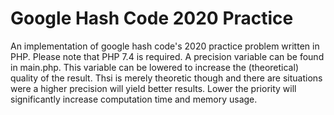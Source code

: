 # Google Hash Code 2020 Practice

An implementation of google hash code's 2020 practice problem written in PHP. Please note that PHP 7.4 is required.
A precision variable can be found in main.php. This variable can be lowered to increase the (theoretical) quality of the result. Thsi is merely theoretic though and there are situations were a higher precision will yield better results. Lower the priority will significantly increase computation time and memory usage.

